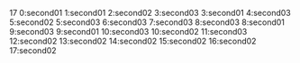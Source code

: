 17
0:second01
1:second01
2:second02
3:second03
3:second01
4:second03
5:second02
5:second03
6:second03
7:second03
8:second03
8:second01
9:second03
9:second01
10:second03
10:second02
11:second03
12:second02
13:second02
14:second02
15:second02
16:second02
17:second02
